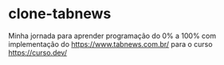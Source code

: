 # clone-tabnews
Minha jornada para aprender programação do 0% a 100% com implementação do https://www.tabnews.com.br/ para o curso https://curso.dev/ 
